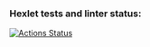 ### Hexlet tests and linter status:
[![Actions Status](https://github.com/alexanderthecreator/python-project-50/workflows/hexlet-check/badge.svg)](https://github.com/alexanderthecreator/python-project-50/actions)